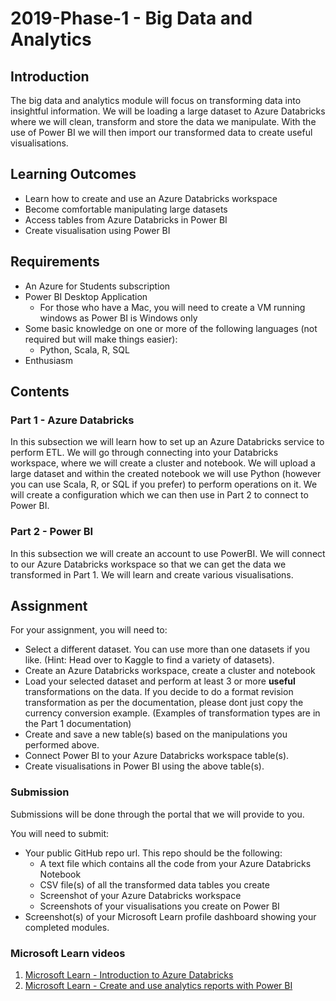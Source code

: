 # 2019-Phase-1 - Big Data and Analytics

## Introduction
The big data and analytics module will focus on transforming data into insightful information. We will be loading a large dataset to Azure Databricks where we will clean, transform and store the data we manipulate. With the use of Power BI we will then import our transformed data to create useful visualisations.

## Learning Outcomes
- Learn how to create and use an Azure Databricks workspace
- Become comfortable manipulating large datasets
- Access tables from Azure Databricks in Power BI
- Create visualisation using Power BI

## Requirements
- An Azure for Students subscription
- Power BI Desktop Application
    - For those who have a Mac, you will need to create a VM running windows as Power BI is Windows only
- Some basic knowledge on one or more of the following languages (not required but will make things easier):
    - Python, Scala, R, SQL
- Enthusiasm

## Contents

### Part 1 - Azure Databricks
In this subsection we will learn how to set up an Azure Databricks service to perform ETL. We will go through connecting into your Databricks workspace, where we will create a cluster and notebook. We will upload a large dataset and within the created notebook we will use Python (however you can use Scala, R, or SQL if you prefer) to perform operations on it. We will create a configuration which we can then use in Part 2 to connect to Power BI.

### Part 2 - Power BI
In this subsection we will create an account to use PowerBI. We will connect to our Azure Databricks workspace so that we can get the data we transformed in Part 1. We will learn and create various visualisations.

## Assignment
For your assignment, you will need to:
- Select a different dataset. You can use more than one datasets if you like. (Hint: Head over to Kaggle to find a variety of datasets).
- Create an Azure Databricks workspace, create a cluster and notebook
- Load your selected dataset and perform at least 3 or more **useful** transformations on the data. If you decide to do a format revision transformation as per the documentation, please dont just copy the currency conversion example. (Examples of transformation types are in the Part 1 documentation)
- Create and save a new table(s) based on the manipulations you performed above.
- Connect Power BI to your Azure Databricks workspace table(s).
- Create visualisations in Power BI using the above table(s).

### Submission
Submissions will be done through the portal that we will provide to you.

You will need to submit:
- Your public GitHub repo url. This repo should be the following:
    - A text file which contains all the code from your Azure Databricks Notebook
    - CSV file(s) of all the transformed data tables you create
    - Screenshot of your Azure Databricks workspace
    - Screenshots of your visualisations you create on Power BI
- Screenshot(s) of your Microsoft Learn profile dashboard showing your completed modules.
    

### Microsoft Learn videos
1. [Microsoft Learn - Introduction to Azure Databricks](https://docs.microsoft.com/en-us/learn/modules/intro-to-azure-databricks/index)
2. [Microsoft Learn - Create and use analytics reports with Power BI](https://docs.microsoft.com/en-gb/learn/paths/create-use-analytics-reports-power-bi/)


